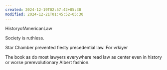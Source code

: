 ```yaml
---
created: 2024-12-19T02:57:42+05:30
modified: 2024-12-21T01:45:52+05:30
---
```


HistoryofAmericanLaw

Society is ruthless.

Star Chamber prevented fiesty precedential law. For vrkiyer

The book as do most lawyers everywhere read law as center even in history or worse prerevolutionary Albert fashion.
